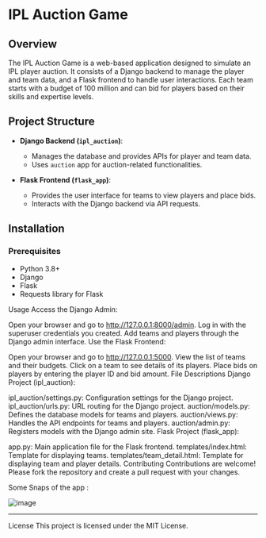 # IPL Auction Game

## Overview

The IPL Auction Game is a web-based application designed to simulate an IPL player auction. It consists of a Django backend to manage the player and team data, and a Flask frontend to handle user interactions. Each team starts with a budget of 100 million and can bid for players based on their skills and expertise levels.

## Project Structure

- **Django Backend (`ipl_auction`)**:
  - Manages the database and provides APIs for player and team data.
  - Uses `auction` app for auction-related functionalities.
  
- **Flask Frontend (`flask_app`)**:
  - Provides the user interface for teams to view players and place bids.
  - Interacts with the Django backend via API requests.

## Installation

### Prerequisites

- Python 3.8+
- Django
- Flask
- Requests library for Flask

Usage
Access the Django Admin:

Open your browser and go to http://127.0.0.1:8000/admin.
Log in with the superuser credentials you created.
Add teams and players through the Django admin interface.
Use the Flask Frontend:

Open your browser and go to http://127.0.0.1:5000.
View the list of teams and their budgets.
Click on a team to see details of its players.
Place bids on players by entering the player ID and bid amount.
File Descriptions
Django Project (ipl_auction):

ipl_auction/settings.py: Configuration settings for the Django project.
ipl_auction/urls.py: URL routing for the Django project.
auction/models.py: Defines the database models for teams and players.
auction/views.py: Handles the API endpoints for teams and players.
auction/admin.py: Registers models with the Django admin site.
Flask Project (flask_app):

app.py: Main application file for the Flask frontend.
templates/index.html: Template for displaying teams.
templates/team_detail.html: Template for displaying team and player details.
Contributing
Contributions are welcome! Please fork the repository and create a pull request with your changes.

Some Snaps of the app : 

![image](https://github.com/user-attachments/assets/6088f58e-d0d5-4e4e-875f-f2f70d574915)

-------------------------------------------------------------------------------------------------------------------------------------------------------------------------------------------------------------------



License
This project is licensed under the MIT License.
